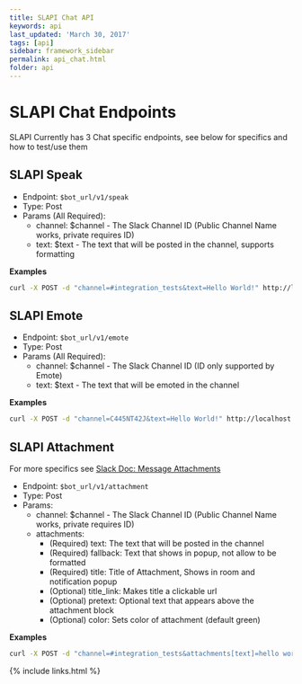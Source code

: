 ```yaml
---
title: SLAPI Chat API
keywords: api
last_updated: 'March 30, 2017'
tags: [api]
sidebar: framework_sidebar
permalink: api_chat.html
folder: api
---
```



# SLAPI Chat Endpoints

SLAPI Currently has 3 Chat specific endpoints, see below for specifics and how to test/use them

## SLAPI Speak
-   Endpoint: `$bot_url/v1/speak`
-   Type: Post
-   Params (All Required):
    -   channel: $channel - The Slack Channel ID (Public Channel Name works, private requires ID)
    -   text: $text - The text that will be posted in the channel, supports formatting

**Examples**

```bash
curl -X POST -d "channel=#integration_tests&text=Hello World!" http://localhost:4567/v1/speak
```

## SLAPI Emote
-   Endpoint: `$bot_url/v1/emote`
-   Type: Post
-   Params (All Required):
    -   channel: $channel - The Slack Channel ID (ID only supported by Emote)
    -   text: $text - The text that will be emoted in the channel

**Examples**

```bash
curl -X POST -d "channel=C445NT42J&text=Hello World!" http://localhost:4567/v1/emote
```

## SLAPI Attachment
For more specifics see [Slack Doc: Message Attachments](https://api.slack.com/docs/message-attachments)

-   Endpoint: `$bot_url/v1/attachment`
-   Type: Post
-   Params:
    -   channel: $channel - The Slack Channel ID (Public Channel Name works, private requires ID)
    -   attachments:
        -   (Required) text: The text that will be posted in the channel
        -   (Required) fallback: Text that shows in popup, not allow to be formatted
        -   (Required) title: Title of Attachment, Shows in room and notification popup
        -   (Optional) title_link: Makes title a clickable url
        -   (Optional) pretext: Optional text that appears above the attachment block
        -   (Optional) color: Sets color of attachment (default green)

**Examples**

```bash
curl -X POST -d "channel=#integration_tests&attachments[text]=hello world&attachments[fallback]=Hello World&attachments[title]=HELLO WORLD" http://localhost:4567/v1/attachment
```


{% include links.html %}
